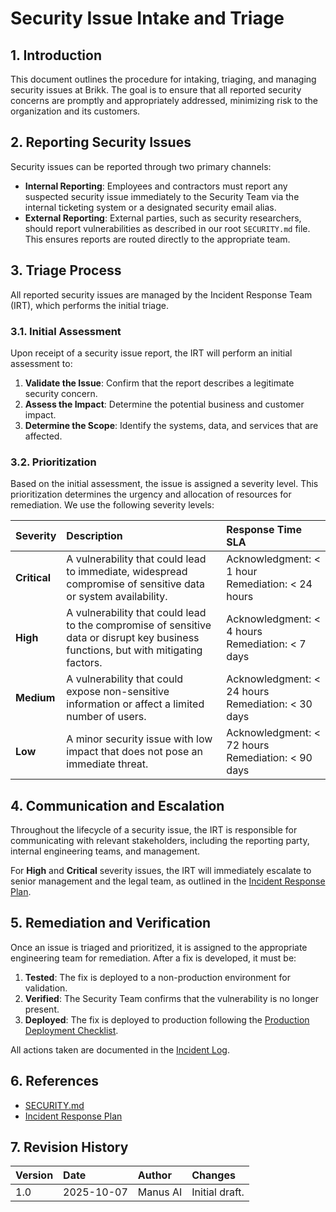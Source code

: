 # Security Issue Intake and Triage

## 1. Introduction

This document outlines the procedure for intaking, triaging, and managing security issues at Brikk. The goal is to ensure that all reported security concerns are promptly and appropriately addressed, minimizing risk to the organization and its customers.

## 2. Reporting Security Issues

Security issues can be reported through two primary channels:

* **Internal Reporting**: Employees and contractors must report any suspected security issue immediately to the Security Team via the internal ticketing system or a designated security email alias.
* **External Reporting**: External parties, such as security researchers, should report vulnerabilities as described in our root `SECURITY.md` file. This ensures reports are routed directly to the appropriate team.

## 3. Triage Process

All reported security issues are managed by the Incident Response Team (IRT), which performs the initial triage.

### 3.1. Initial Assessment

Upon receipt of a security issue report, the IRT will perform an initial assessment to:

1. **Validate the Issue**: Confirm that the report describes a legitimate security concern.
2. **Assess the Impact**: Determine the potential business and customer impact.
3. **Determine the Scope**: Identify the systems, data, and services that are affected.

### 3.2. Prioritization

Based on the initial assessment, the issue is assigned a severity level. This prioritization determines the urgency and allocation of resources for remediation. We use the following severity levels:

| Severity | Description | Response Time SLA |
| :--- | :--- | :--- |
| **Critical** | A vulnerability that could lead to immediate, widespread compromise of sensitive data or system availability. | Acknowledgment: < 1 hour<br>Remediation: < 24 hours |
| **High** | A vulnerability that could lead to the compromise of sensitive data or disrupt key business functions, but with mitigating factors. | Acknowledgment: < 4 hours<br>Remediation: < 7 days |
| **Medium** | A vulnerability that could expose non-sensitive information or affect a limited number of users. | Acknowledgment: < 24 hours<br>Remediation: < 30 days |
| **Low** | A minor security issue with low impact that does not pose an immediate threat. | Acknowledgment: < 72 hours<br>Remediation: < 90 days |

## 4. Communication and Escalation

Throughout the lifecycle of a security issue, the IRT is responsible for communicating with relevant stakeholders, including the reporting party, internal engineering teams, and management.

For **High** and **Critical** severity issues, the IRT will immediately escalate to senior management and the legal team, as outlined in the [Incident Response Plan](../policies/incident-response-plan.md).

## 5. Remediation and Verification

Once an issue is triaged and prioritized, it is assigned to the appropriate engineering team for remediation. After a fix is developed, it must be:

1. **Tested**: The fix is deployed to a non-production environment for validation.
2. **Verified**: The Security Team confirms that the vulnerability is no longer present.
3. **Deployed**: The fix is deployed to production following the [Production Deployment Checklist](./production-deployment-checklist.md).

All actions taken are documented in the [Incident Log](../evidence-templates/incident-log.csv).

## 6. References

* [SECURITY.md](../../../SECURITY.md)
* [Incident Response Plan](../policies/incident-response-plan.md)

## 7. Revision History

| Version | Date | Author | Changes |
| :--- | :--- | :--- | :--- |
| 1.0 | 2025-10-07 | Manus AI | Initial draft. |
